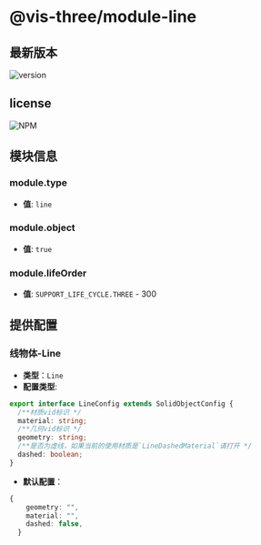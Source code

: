 # @vis-three/module-line

## 最新版本

<img alt="version" src="https://img.shields.io/npm/v/@vis-three/module-line">

## license

<img alt="NPM" src="https://img.shields.io/npm/l/@vis-three/module-line?color=blue">

## 模块信息

### module.type

- **值**: `line`

### module.object

- **值**: `true`

### module.lifeOrder

- **值**: `SUPPORT_LIFE_CYCLE.THREE` - 300

## 提供配置

### 线物体-Line

- **类型**：`Line`
- **配置类型**:

```ts
export interface LineConfig extends SolidObjectConfig {
  /**材质vid标识 */
  material: string;
  /**几何vid标识 */
  geometry: string;
  /**是否为虚线，如果当前的使用材质是`LineDashedMaterial`请打开 */
  dashed: boolean;
}
```

- **默认配置**：

```ts
{
    geometry: "",
    material: "",
    dashed: false,
  }
```
